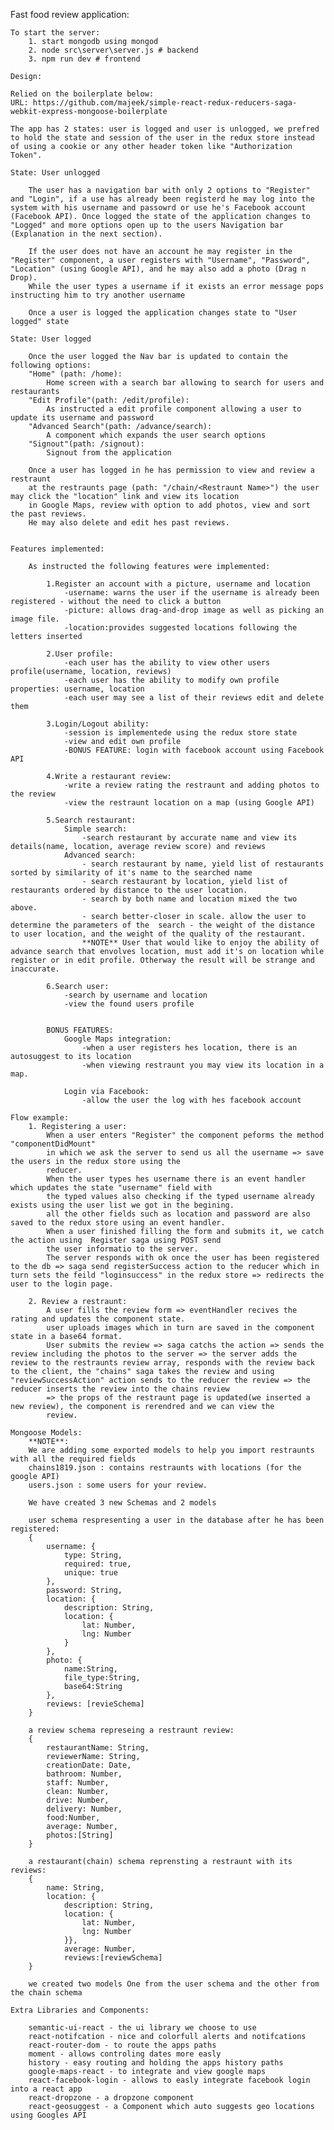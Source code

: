 Fast food review application: 

	To start the server:
		1. start mongodb using mongod
		2. node src\server\server.js # backend
		3. npm run dev # frontend

	Design:

	Relied on the boilerplate below:
	URL: https://github.com/majeek/simple-react-redux-reducers-saga-webkit-express-mongoose-boilerplate

	The app has 2 states: user is logged and user is unlogged, we prefred to hold the state and session of the user in the redux store instead of using a cookie or any other header token like "Authorization Token".

	State: User unlogged

		The user has a navigation bar with only 2 options to "Register" and "Login", if a use has already been registerd he may log into the system with his username and passowrd or use he's Facebook account (Facebook API). Once logged the state of the application changes to "Logged" and more options open up to the users Navigation bar (Explanation in the next section).

		If the user does not have an account he may register in the "Register" component, a user registers with "Username", "Password", "Location" (using Google API), and he may also add a photo (Drag n Drop).
		While the user types a username if it exists an error message pops instructing him to try another username

		Once a user is logged the application changes state to "User logged" state

	State: User logged

		Once the user logged the Nav bar is updated to contain the following options:
		"Home" (path: /home):
			Home screen with a search bar allowing to search for users and restaurants
		"Edit Profile"(path: /edit/profile):
			As instructed a edit profile component allowing a user to update its username and password
		"Advanced Search"(path: /advance/search):
			A component which expands the user search options
		"Signout"(path: /signout):
			Signout from the application

		Once a user has logged in he has permission to view and review a restraunt
		at the restraunts page (path: "/chain/<Restraunt Name>") the user may click the "location" link and view its location 
		in Google Maps, review with option to add photos, view and sort the past reviews.
		He may also delete and edit hes past reviews.


	Features implemented:

		As instructed the following features were implemented:

			1.Register an account with a picture, username and location
				-username: warns the user if the username is already been registered - without the need to click a button
				-picture: allows drag-and-drop image as well as picking an image file.
				-location:provides suggested locations following the letters inserted

			2.User profile:
				-each user has the ability to view other users profile(username, location, reviews)
				-each user has the ability to modify own profile properties: username, location
				-each user may see a list of their reviews edit and delete them

			3.Login/Logout ability:
				-session is implementede using the redux store state
				-view and edit own profile
				-BONUS FEATURE: login with facebook account using Facebook API

			4.Write a restaurant review:
				-write a review rating the restraunt and adding photos to the review
				-view the restraunt location on a map (using Google API)

			5.Search restaurant:
				Simple search:
					-search restaurant by accurate name and view its details(name, location, average review score) and reviews
				Advanced search:
					- search restaurant by name, yield list of restaurants sorted by similarity of it's name to the searched name
					- search restaurant by location, yield list of restaurants ordered by distance to the user location.
					- search by both name and location mixed the two above.
					- search better-closer in scale. allow the user to determine the parameters of the 	search - the weight of the distance to user location, and the weight of the quality of the restaurant.
					**NOTE** User that would like to enjoy the ability of advance search that envolves location, must add it's on location while register or in edit profile. Otherway the result will be strange and inaccurate.

			6.Search user:
				-search by username and location
				-view the found users profile 


			BONUS FEATURES:
				Google Maps integration:
					-when a user registers hes location, there is an autosuggest to its location
					-when viewing restraunt you may view its location in a map.

				Login via Facebook:
				 	-allow the user the log with hes facebook account

	Flow example:
		1. Registering a user:
			When a user enters "Register" the component peforms the method "componentDidMount"
			in which we ask the server to send us all the username => save the users in the redux store using the
			reducer.
			When the user types hes username there is an event handler which updates the state "username" field with
			the typed values also checking if the typed username already exists using the user list we got in the begining.
			all the other fields such as location and password are also saved to the redux store using an event handler.
			When a user finished filling the form and submits it, we catch the action using  Register saga using POST send 
			the user informatio to the server.
			The server responds with ok once the user has been registered to the db => saga send registerSuccess action to the reducer which in turn sets the feild "loginsuccess" in the redux store => redirects the user to the login page.

		2. Review a restraunt:
			A user fills the review form => eventHandler recives the rating and updates the component state.
			user uploads images which in turn are saved in the component state in a base64 format.
			User submits the review => saga catchs the action => sends the review including the photos to the server => the server adds the review to the restraunts review array, responds with the review back to the client, the "chains" saga takes the review and using "reviewSuccessAction" action sends to the reducer the review => the reducer inserts the review into the chains review
			=> the props of the restraunt page is updated(we inserted a new review), the component is rerendred and we can view the
			review.

	Mongoose Models:
		**NOTE**:
		We are adding some exported models to help you import restraunts with all the required fields
		chains1819.json : contains restraunts with locations (for the google API)
		users.json : some users for your review.

		We have created 3 new Schemas and 2 models

		user schema respresenting a user in the database after he has been registered:
		{
			username: {
				type: String,
				required: true,
				unique: true
    		},
   		    password: String,
    		location: {
				description: String,
				location: {
					lat: Number,
					lng: Number
				}
    		},
    		photo: {
      			name:String,
      			file_type:String,
      			base64:String
    		},
			reviews: [revieSchema]
  		}

  		a review schema represeing a restraunt review:
  		{
    		restaurantName: String,
    		reviewerName: String,
    		creationDate: Date,
   		    bathroom: Number,
    		staff: Number,
    		clean: Number,
    		drive: Number,
    		delivery: Number,
    		food:Number,
    		average: Number,
    		photos:[String]
  		}

  		a restaurant(chain) schema reprensting a restraunt with its reviews:
  		{
    		name: String,
    		location: {
        		description: String,
        		location: {
          			lat: Number,
          			lng: Number
        		}},
    			average: Number,
    			reviews:[reviewSchema]
		}

		we created two models One from the user schema and the other from the chain schema

	Extra Libraries and Components:

		semantic-ui-react - the ui library we choose to use
		react-notifcation - nice and colorfull alerts and notifcations
		react-router-dom - to route the apps paths
		moment - allows controling dates more easly
		history - easy routing and holding the apps history paths
		google-maps-react - to integrate and view google maps
		react-facebook-login - allows to easly integrate facebook login into a react app
		react-dropzone - a dropzone component
		react-geosuggest - a Component which auto suggests geo locations using Googles API










	

